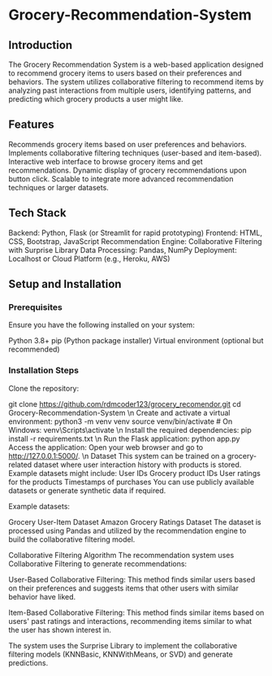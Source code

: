 # Grocery-Recommendation-System

## Introduction
The Grocery Recommendation System is a web-based application designed to recommend grocery items to users based on their preferences and behaviors. The system utilizes collaborative filtering to recommend items by analyzing past interactions from multiple users, identifying patterns, and predicting which grocery products a user might like.

## Features
Recommends grocery items based on user preferences and behaviors.
Implements collaborative filtering techniques (user-based and item-based).
Interactive web interface to browse grocery items and get recommendations.
Dynamic display of grocery recommendations upon button click.
Scalable to integrate more advanced recommendation techniques or larger datasets.

## Tech Stack
Backend: Python, Flask (or Streamlit for rapid prototyping)
Frontend: HTML, CSS, Bootstrap, JavaScript
Recommendation Engine: Collaborative Filtering with Surprise Library
Data Processing: Pandas, NumPy
Deployment: Localhost or Cloud Platform (e.g., Heroku, AWS)

## Setup and Installation
### Prerequisites
Ensure you have the following installed on your system:

Python 3.8+
pip (Python package installer)
Virtual environment (optional but recommended)

### Installation Steps
Clone the repository:


git clone https://github.com/rdmcoder123/grocery_recomendor.git
cd Grocery-Recommendation-System
\n
Create and activate a virtual environment:
python3 -m venv venv
source venv/bin/activate  # On Windows: venv\Scripts\activate
\n
Install the required dependencies:
pip install -r requirements.txt
\n
Run the Flask application:
python app.py
Access the application: Open your web browser and go to http://127.0.0.1:5000/.
\n
Dataset
This system can be trained on a grocery-related dataset where user interaction history with products is stored. Example datasets might include:
User IDs
Grocery product IDs
User ratings for the products
Timestamps of purchases
You can use publicly available datasets or generate synthetic data if required.

Example datasets:

Grocery User-Item Dataset
Amazon Grocery Ratings Dataset
The dataset is processed using Pandas and utilized by the recommendation engine to build the collaborative filtering model.

Collaborative Filtering Algorithm
The recommendation system uses Collaborative Filtering to generate recommendations:

User-Based Collaborative Filtering: This method finds similar users based on their preferences and suggests items that other users with similar behavior have liked.

Item-Based Collaborative Filtering: This method finds similar items based on users' past ratings and interactions, recommending items similar to what the user has shown interest in.

The system uses the Surprise Library to implement the collaborative filtering models (KNNBasic, KNNWithMeans, or SVD) and generate predictions.


